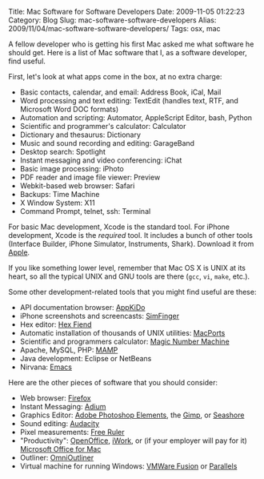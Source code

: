 Title: Mac Software for Software Developers
Date: 2009-11-05 01:22:23
Category: Blog
Slug: mac-software-software-developers
Alias: 2009/11/04/mac-software-software-developers/
Tags: osx, mac


A fellow developer who is getting his first Mac asked me what software he should get. Here is a list of Mac software that I, as a software developer, find useful.
<!--break-->
First, let's look at what apps come in the box, at no extra charge:

- Basic contacts, calendar, and email: Address Book, iCal, Mail
- Word processing and text editing: TextEdit (handles text, RTF, and Microsoft Word DOC formats)
- Automation and scripting: Automator, AppleScript Editor, bash, Python
- Scientific and programmer's calculator: Calculator
- Dictionary and thesaurus: Dictionary
- Music and sound recording and editing: GarageBand
- Desktop search: Spotlight
- Instant messaging and video conferencing: iChat
- Basic image processing: iPhoto
- PDF reader and image file viewer: Preview
- Webkit-based web browser: Safari
- Backups: Time Machine
- X Window System: X11
- Command Prompt, telnet, ssh: Terminal

For basic Mac development, Xcode is the standard tool. For iPhone development, Xcode is the _required_ tool. It includes a bunch of other tools (Interface Builder, iPhone Simulator, Instruments, Shark). Download it from [Apple](http://developer.apple.com/iphone/).

If you like something lower level, remember that Mac OS X is UNIX at its heart, so all the typical UNIX and GNU tools are there (`gcc`, `vi`, `make`, etc.).

Some other development-related tools that you might find useful are these:

- API documentation browser: [AppKiDo](http://homepage.mac.com/aglee/downloads/appkido.html)
- iPhone screenshots and screencasts: [SimFinger](http://blog.atebits.com/2009/03/not-your-average-iphone-screencast/)
- Hex editor: [Hex Fiend](http://www.ridiculousfish.com/hexfiend/)
- Automatic installation of thousands of UNIX utilities: [MacPorts](http://www.macports.org/)
- Scientific and programmers calculator: [Magic Number Machine](http://projectswithlove.com/magicnumbermachine/)
- Apache, MySQL, PHP: [MAMP](http://www.mamp.info/en/index.html)
- Java development: Eclipse or NetBeans
- Nirvana: [Emacs](https://undefinedvalue.com/2009/09/12/building-emacs-source-mac-os-x)

Here are the other pieces of software that you should consider:

- Web browser: [Firefox](http://www.mozilla.com)
- Instant Messaging: [Adium](http://adium.im/)
- Graphics Editor: [Adobe Photoshop Elements](http://www.adobe.com/products/photoshopelmac/), the [Gimp](http://www.gimp.org/macintosh/), or [Seashore](http://seashore.sourceforge.net/)
- Sound editing: [Audacity](http://audacity.sourceforge.net/download/)
- Pixel measurements: [Free Ruler](http://www.pascal.com/software/freeruler/)
- "Productivity": [OpenOffice](http://www.openoffice.org/), [iWork](http://www.apple.com/iwork/), or (if your employer will pay for it) [Microsoft Office for Mac](http://www.microsoft.com/mac/default.mspx)
- Outliner: [OmniOutliner](http://www.omnigroup.com/applications/omnioutliner/)
- Virtual machine for running Windows: [VMWare Fusion](http://www.vmware.com/products/fusion/) or [Parallels](http://www.parallels.com/products/desktop/)

